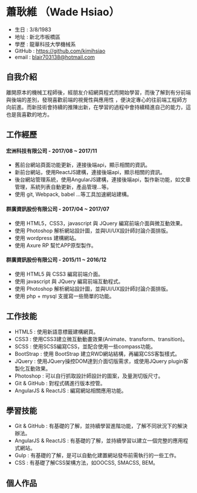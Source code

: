 # 蕭耿維 （Wade Hsiao）

* 生日 : 3/8/1983
* 地址 : 新北市板橋區
* 學歷 : 龍華科技大學機械系
* GitHub : https://github.com/kimihsiao
* email : blair703138@hotmail.com

## 自我介紹

離開原本的機械工程師後，經朋友介紹網頁程式而開始學習，而後了解到有分前端與後端的差別，發現喜歡前端的視覺性與應用性
，便決定專心的往前端工程師方向前進。而新技術會持續的推陳出新，在學習的過程中會持續精進自己的能力，這也是我喜歡的地方。


## 工作經歷

#### 宏洲科技有限公司 - 2017/08 ~ 2017/11

* 舊前台網站頁面功能更新，連接後端api，顯示相關的資訊。
* 新前台網站，使用ReactJS建構，連接後端api，顯示相關的資訊。
* 後台網站管理系統，使用AngularJS建構，連接後端api，製作新功能，如文章管理，系統列表自動更新，產品管理...等。
* 使用 git, Webpack, babel ...等工具加速網站建構。

#### 群廣資訊股份有限公司 - 2017/04 ~ 2017/07

* 使用 HTML5，CSS3，javascript 與 JQuery 編寫前端介面與微互動效果。
* 使用 Photoshop 解析網站設計圖，並與UI/UX設計師討論介面排版。
* 使用 wordpress 建構網站。
* 使用 Axure RP 幫忙APP原型製作。

#### 群廣資訊股份有限公司 - 2015/11 ~ 2016/12

* 使用 HTML5 與 CSS3 編寫前端介面。
* 使用 javascript 與 JQuery 編寫前端互動程式。
* 使用 Photoshop 解析網站設計圖，並與UI/UX設計師討論介面排版。
* 使用 php + mysql 支援寫一些簡單的功能。

## 工作技能

* HTML5 : 使用新語意標籤建構網頁。
* CSS3 : 使用CSS3建立微互動動畫效果(Animate、transform、transition)。
* SCSS : 使用SCSS編寫CSS，並配合使用一些compass功能。
* BootStrap : 使用 BootStrap 建立RWD網站結構，再編寫CSS客製樣式。
* JQuery : 使用JQuery操控DOM達到介面切版需求，或使用JQuery plugin客製化互動效果。
* Photoshop : 可以自行抓取設計師設計的圖案，及量測切版尺寸。
* Git & GitHub : 對程式碼進行版本控管。
* AngularJS & ReactJS : 編寫網站相關應用功能。

## 學習技能

* Git & GitHub : 有基礎的了解，並持續學習進階功能，了解不同狀況下的解決辦法。
* AngularJS & ReactJS : 有基礎的了解，並持續學習以建立一個完整的應用程式網站。
* Gulp : 有基礎的了解，是可以自動化建置網站發布前需執行的一些工作。
* CSS : 有基礎了解CSS架構方法，如OOCSS, SMACSS, BEM。

## 個人作品
